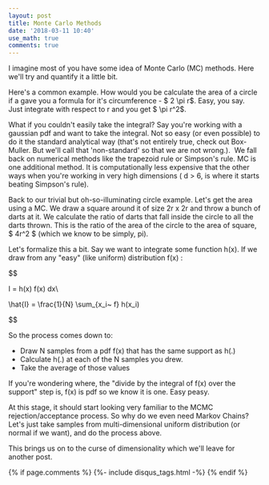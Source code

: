 ```yaml
---
layout: post
title: Monte Carlo Methods
date: '2018-03-11 10:40'
use_math: true
comments: true
---
```


I imagine most of you have some idea of Monte Carlo (MC) methods. Here we'll try and quantify   it a little bit.

Here's a common example. How would you be calculate the area of a circle if a gave you a formula for it's circumference - $ 2 \pi r$. Easy, you say. Just integrate with respect to r and you get $ \pi r^2$.

What if you couldn't easily take the integral? Say you're working with a gaussian pdf and want to take the integral. Not so easy (or even possible) to do it the standard analytical way (that's not entirely true, check out Box-Muller. But we'll call that 'non-standard' so that we are not wrong.).  We fall back on numerical methods like the trapezoid rule or Simpson's rule. MC is one additional method. It is computationally less expensive that the other ways when you're working in very high dimensions ( d > 6, is where it starts beating Simpson's rule).

Back to our trivial but oh-so-illuminating circle example. Let's get the area using a MC. We draw a square around it of size 2r x 2r and throw a bunch of darts at it. We calculate the ratio of darts that fall inside the circle to all the darts thrown. This is the ratio of the area of the circle to the area of square, $ 4r^2 $ (which we know to be simply, pi).

Let's formalize this a bit. Say we want to integrate some function h(x). If we draw from any "easy" (like uniform) distribution f(x) :

$$

I = h(x) f(x) dx\\

\hat{I} = \frac{1}{N} \sum_{x_i~ f} h(x_i)

$$

So the process comes down to:

- Draw N samples from a pdf f(x) that has the same support as h(.)
- Calculate h(.) at each of the N samples you drew.
- Take the average of those values

If you're wondering where, the "divide by the integral of f(x) over the support" step is, f(x) is pdf so we know it is one. Easy peasy.

At this stage, it should start looking very familiar to the MCMC rejection/acceptance process. So why do we even need Markov Chains? Let's just take samples from multi-dimensional uniform distribution (or normal if we want), and do the process above.

This brings us on to the curse of dimensionality which we'll leave for another post.

{% if page.comments %}
  {%- include disqus_tags.html -%}
{% endif %}

